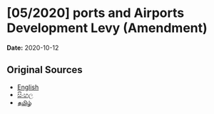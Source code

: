 # [05/2020] ports and Airports Development Levy (Amendment)

**Date:** 2020-10-12

## Original Sources

- [English](https://documents.gov.lk/view/acts/2020/10/05-2020_E.pdf)
- [සිංහල](https://documents.gov.lk/view/acts/2020/10/05-2020_S.pdf)
- [தமிழ்](https://documents.gov.lk/view/acts/2020/10/05-2020_T.pdf)
